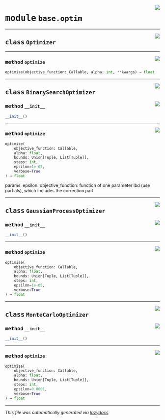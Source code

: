 <!-- markdownlint-disable -->

<a href="https://github.com/leoandeol/cods/blob/main/cods/base/optim.py#L0"><img align="right" style="float:right;" src="https://img.shields.io/badge/-source-cccccc?style=flat-square"></a>

# <kbd>module</kbd> `base.optim`






---

<a href="https://github.com/leoandeol/cods/blob/main/cods/base/optim.py#L9"><img align="right" style="float:right;" src="https://img.shields.io/badge/-source-cccccc?style=flat-square"></a>

## <kbd>class</kbd> `Optimizer`







---

<a href="https://github.com/leoandeol/cods/blob/main/cods/base/optim.py#L10"><img align="right" style="float:right;" src="https://img.shields.io/badge/-source-cccccc?style=flat-square"></a>

### <kbd>method</kbd> `optimize`

```python
optimize(objective_function: Callable, alpha: int, **kwargs) → float
```






---

<a href="https://github.com/leoandeol/cods/blob/main/cods/base/optim.py#L15"><img align="right" style="float:right;" src="https://img.shields.io/badge/-source-cccccc?style=flat-square"></a>

## <kbd>class</kbd> `BinarySearchOptimizer`




<a href="https://github.com/leoandeol/cods/blob/main/cods/base/optim.py#L16"><img align="right" style="float:right;" src="https://img.shields.io/badge/-source-cccccc?style=flat-square"></a>

### <kbd>method</kbd> `__init__`

```python
__init__()
```








---

<a href="https://github.com/leoandeol/cods/blob/main/cods/base/optim.py#L19"><img align="right" style="float:right;" src="https://img.shields.io/badge/-source-cccccc?style=flat-square"></a>

### <kbd>method</kbd> `optimize`

```python
optimize(
    objective_function: Callable,
    alpha: float,
    bounds: Union[Tuple, List[Tuple]],
    steps: int,
    epsilon=1e-05,
    verbose=True
) → float
```

params: epsilon: objective_function: function of one parameter lbd (use partials), which includes the correction part 


---

<a href="https://github.com/leoandeol/cods/blob/main/cods/base/optim.py#L82"><img align="right" style="float:right;" src="https://img.shields.io/badge/-source-cccccc?style=flat-square"></a>

## <kbd>class</kbd> `GaussianProcessOptimizer`




<a href="https://github.com/leoandeol/cods/blob/main/cods/base/optim.py#L83"><img align="right" style="float:right;" src="https://img.shields.io/badge/-source-cccccc?style=flat-square"></a>

### <kbd>method</kbd> `__init__`

```python
__init__()
```








---

<a href="https://github.com/leoandeol/cods/blob/main/cods/base/optim.py#L86"><img align="right" style="float:right;" src="https://img.shields.io/badge/-source-cccccc?style=flat-square"></a>

### <kbd>method</kbd> `optimize`

```python
optimize(
    objective_function: Callable,
    alpha: float,
    bounds: Union[Tuple, List[Tuple]],
    steps: int,
    epsilon=1e-05,
    verbose=True
) → float
```






---

<a href="https://github.com/leoandeol/cods/blob/main/cods/base/optim.py#L124"><img align="right" style="float:right;" src="https://img.shields.io/badge/-source-cccccc?style=flat-square"></a>

## <kbd>class</kbd> `MonteCarloOptimizer`




<a href="https://github.com/leoandeol/cods/blob/main/cods/base/optim.py#L125"><img align="right" style="float:right;" src="https://img.shields.io/badge/-source-cccccc?style=flat-square"></a>

### <kbd>method</kbd> `__init__`

```python
__init__()
```








---

<a href="https://github.com/leoandeol/cods/blob/main/cods/base/optim.py#L128"><img align="right" style="float:right;" src="https://img.shields.io/badge/-source-cccccc?style=flat-square"></a>

### <kbd>method</kbd> `optimize`

```python
optimize(
    objective_function: Callable,
    alpha: float,
    bounds: Union[Tuple, List[Tuple]],
    steps: int,
    epsilon=0.0001,
    verbose=True
) → float
```








---

_This file was automatically generated via [lazydocs](https://github.com/ml-tooling/lazydocs)._
